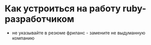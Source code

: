 # Как устроиться на работу ruby-разработчиком

- не указывайте в резюме фриланс - замените не выдуманную компанию
